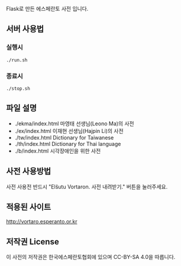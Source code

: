 Flask로 만든 에스페란토 사전 입니다.

## 서버 사용법
### 실행시
```
./run.sh
```

### 종료시
```
./stop.sh
```

## 파일 설명
* ./ekma/index.html 마영태 선생님(Leono Ma)의 사전
* ./ex/index.html 이재현 선생님(Hajpin Li)의 사전
* ./tw/index.html Dictionary for Taiwanese
* ./th/index.html Dictionary for Thai language
* ./b/index.html 시각장애인을 위한 사전

## 사전 사용방법
사전 사용전 반드시 "Elŝutu Vortaron. 사전 내려받기." 버튼을 눌러주세요.

## 적용된 사이트
http://vortaro.esperanto.or.kr

## 저작권 License
이 사전의 저작권은 한국에스페란토협회에 있으며 CC-BY-SA 4.0을 따릅니다.
